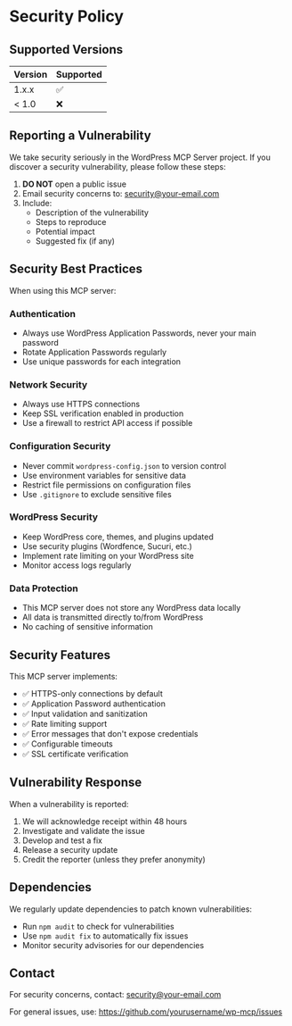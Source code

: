 # Security Policy

## Supported Versions

| Version | Supported          |
| ------- | ------------------ |
| 1.x.x   | :white_check_mark: |
| < 1.0   | :x:                |

## Reporting a Vulnerability

We take security seriously in the WordPress MCP Server project. If you discover a security vulnerability, please follow these steps:

1. **DO NOT** open a public issue
2. Email security concerns to: security@your-email.com
3. Include:
   - Description of the vulnerability
   - Steps to reproduce
   - Potential impact
   - Suggested fix (if any)

## Security Best Practices

When using this MCP server:

### Authentication
- Always use WordPress Application Passwords, never your main password
- Rotate Application Passwords regularly
- Use unique passwords for each integration

### Network Security
- Always use HTTPS connections
- Keep SSL verification enabled in production
- Use a firewall to restrict API access if possible

### Configuration Security
- Never commit `wordpress-config.json` to version control
- Use environment variables for sensitive data
- Restrict file permissions on configuration files
- Use `.gitignore` to exclude sensitive files

### WordPress Security
- Keep WordPress core, themes, and plugins updated
- Use security plugins (Wordfence, Sucuri, etc.)
- Implement rate limiting on your WordPress site
- Monitor access logs regularly

### Data Protection
- This MCP server does not store any WordPress data locally
- All data is transmitted directly to/from WordPress
- No caching of sensitive information

## Security Features

This MCP server implements:

- ✅ HTTPS-only connections by default
- ✅ Application Password authentication
- ✅ Input validation and sanitization
- ✅ Rate limiting support
- ✅ Error messages that don't expose credentials
- ✅ Configurable timeouts
- ✅ SSL certificate verification

## Vulnerability Response

When a vulnerability is reported:

1. We will acknowledge receipt within 48 hours
2. Investigate and validate the issue
3. Develop and test a fix
4. Release a security update
5. Credit the reporter (unless they prefer anonymity)

## Dependencies

We regularly update dependencies to patch known vulnerabilities:
- Run `npm audit` to check for vulnerabilities
- Use `npm audit fix` to automatically fix issues
- Monitor security advisories for our dependencies

## Contact

For security concerns, contact: security@your-email.com

For general issues, use: https://github.com/yourusername/wp-mcp/issues